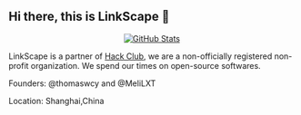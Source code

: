## Hi there, this is LinkScape 👋

<p align="center">
  <a href="https://github.com/thomaswcy">
    <img alt="GitHub Stats" src="https://github-readme-stats.vercel.app/api?username=LinkScapeFoundation&hide=issues&hide_title=true&include_all_commits=true&bg_color=30,e96443,904e95&title_color=fff&text_color=fff" />
    </a>
</p>

LinkScape is a partner of [Hack Club](https://hackclub.com), we are a non-officially registered non-profit organization. We spend our times on open-source softwares.

Founders: @thomaswcy and @MeliLXT

Location: Shanghai,China

